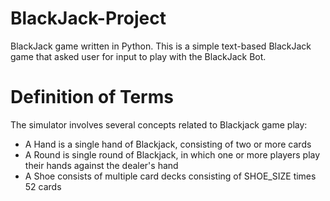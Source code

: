 # BlackJack-Project
BlackJack game written in Python. This is a simple text-based BlackJack game that asked user for input to play with the BlackJack Bot.

# Definition of Terms
The simulator involves several concepts related to Blackjack game play:

- A Hand is a single hand of Blackjack, consisting of two or more cards
- A Round is single round of Blackjack, in which one or more players play their hands against the dealer's hand
- A Shoe consists of multiple card decks consisting of SHOE_SIZE times 52 cards
